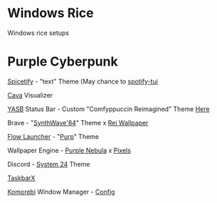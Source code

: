 # Windows Rice

Windows rice setups

# Purple Cyberpunk
[Spicetify](https://spicetify.app/) - "text" Theme (May chance to [spotify-tui](https://github.com/Rigellute/spotify-tui)

[Cava](https://github.com/karlstav/cava) Visualizer

[YASB](https://github.com/amnweb/yasb) Status Bar - Custom "Comfyppuccin Reimagined" Theme [Here](https://github.com/NoYokan/WindowsRice/tree/main/PurpleCyberpunk/YASB)

Brave - "[SynthWave'84](https://chromewebstore.google.com/detail/synthwave-84/kdanjdeljjimoalfjcjadmcbfkmolmnj)" Theme x [Rei Wallpaper](https://github.com/NoYokan/WindowsRice/blob/main/PurpleCyberpunk/Rei%20Wallpaper.jpg)

[Flow Launcher](https://github.com/Flow-Launcher/Flow.Launcher) - "[Purp]([https://github.com/TheCasualMan/WindowsRice/tree/main/PurpleCyberpunk/FlowLauncher)" Theme

Wallpaper Engine - [Purple Nebula](https://steamcommunity.com/sharedfiles/filedetails/?id=1952051571&searchtext=purple+nebula) x [Pixels](https://steamcommunity.com/sharedfiles/filedetails/?id=3122339805)

Discord - [System 24](https://github.com/refact0r/system24) Theme

[TaskbarX](https://taskbarx.org/)

[Komorebi](https://github.com/LGUG2Z/komorebi) Window Manager - [Config](https://github.com/NoYokan/WindowsRice/tree/main/PurpleCyberpunk/komorebi)
